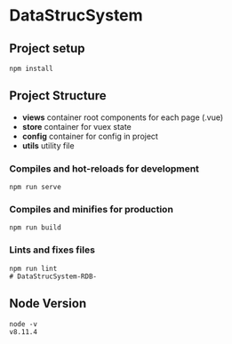 # DataStrucSystem

## Project setup
```
npm install
```

## Project Structure
* **views** container root components for each page (.vue)
* **store** container for vuex state
* **config** container for config in project
* **utils** utility file

### Compiles and hot-reloads for development
```
npm run serve
```

### Compiles and minifies for production
```
npm run build
```

### Lints and fixes files
```
npm run lint
# DataStrucSystem-RDB-
```
## Node Version
```
node -v
v8.11.4
```
